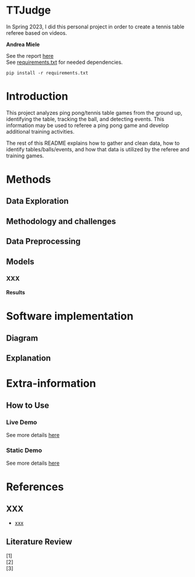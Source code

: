 # TTJudge

In Spring 2023, I did this personal project in order to create a tennis table referee based on videos.

**Andrea Miele**

See the report [here](/Reports/) <br>
See [requirements.txt](requirements.txt) for needed dependencies.

```shell
pip install -r requirements.txt
```

# Introduction

This project analyzes ping pong/tennis table games from the ground up, identifying the table, tracking the ball, and detecting events. This information may be used to referee a ping pong game and develop additional training activities.

The rest of this README explains how to gather and clean data, how to identify tables/balls/events, and how that data is utilized by the referee and training games.

# Methods

## Data Exploration

## Methodology and challenges

## Data Preprocessing

## Models

### XXX

#### Results

# Software implementation

## Diagram

## Explanation

# Extra-information

## How to Use

### Live Demo

See more details [here]()

### Static Demo

See more details [here]()

# References

## XXX

- [xxx]()

## Literature Review

[1] <br>
[2] <br>
[3] <br>
